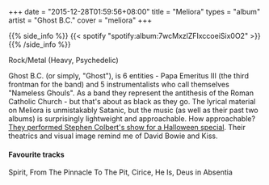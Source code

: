 +++
date = "2015-12-28T01:59:56+08:00"
title = "Meliora"
types = "album"
artist = "Ghost B.C."
cover = "meliora"
+++

{{% side_info %}}
{{< spotify "spotify:album:7wcMxzlZFIxccoeiSix0O2" >}}
{{% /side_info %}}

Rock/Metal (Heavy, Psychedelic)

Ghost B.C. (or simply, "Ghost"), is 6 entities - Papa Emeritus III (the third frontman for the band) and 5 instrumentalists who call themselves "Nameless Ghouls". As a band they represent the antithesis of the Roman Catholic Church - but that's about as black as they go. The lyrical material on Meliora is unmistakably Satanic, but the music (as well as their past two albums) is surprisingly lightweight and approachable. How approachable? [They performed Stephen Colbert's show for a Halloween special](https://www.youtube.com/watch?v=KMWeIRX-ZHE). Their theatrics and visual image remind me of David Bowie and Kiss.

#### Favourite tracks

Spirit, From The Pinnacle To The Pit, Cirice, He Is, Deus in Absentia